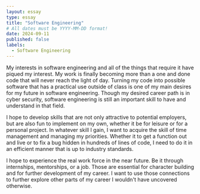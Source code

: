 ```yaml
---
layout: essay
type: essay
title: "Software Engineering"
# All dates must be YYYY-MM-DD format!
date: 2024-09-11
published: false
labels:
  - Software Engineering
---
```


My interests in software engineering and all of the things that require it have piqued my interest. My work is finally becoming more than a one and done code that will never reach the light of day.
Turning my code into possible software that has a practical use outside of class is one of my main desires for my future in software engineering. Though my desired career path is in cyber security,
software engineering is still an important skill to have and understand in that field. 

I hope to develop skills that are not only attractive to potential employers, but are also fun to implement on my own, whether it be for leisure or for a personal project. In whatever skill I gain, 
I want to acquire the skill of time management and managing my priorities. Whether it to get a function out and live or to fix a bug hidden in hundreds of lines of code, I need to do it in an efficient
manner that is up to industry standards.

I hope to experience the real work force in the near future. Be it through internships, mentorships, or a job. Those are essential for character building and for further development of my career.
I want to use those connections to further explore other parts of my career I wouldn't have uncovered otherwise.

